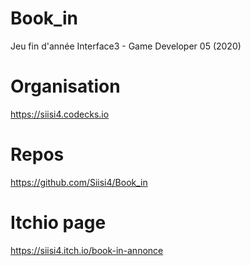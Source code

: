 # Book_in
Jeu fin d'année Interface3 - Game Developer 05 (2020)

# Organisation
https://siisi4.codecks.io

# Repos
https://github.com/Siisi4/Book_in

# Itchio page 
https://siisi4.itch.io/book-in-annonce